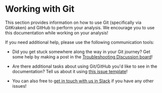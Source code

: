 # Working with Git

This section provides information on how to use Git (specifically via GitKraken) and GitHub to perform your analysis.
We encourage you to use this documentation while working on your analysis!

If you need additional help, please use the following communication tools:

- Did you get stuck somewhere along the way in your Git journey?
Get some help by making a post in the [Troubleshooting Discussion board](https://github.com/AlexsLemonade/OpenScPCA-analysis/discussions/new?category=troubleshooting)!

- Are there additional tasks about using Git/GitHub you'd like to see in the documentation?
Tell us about it using [this issue template](https://github.com/AlexsLemonade/OpenScPCA-analysis/issues/new?assignees=&labels=docs-request&projects=&template=04-docs-request.yml&title=Docs+request%3A)!

- You can also free to [get in touch with us in Slack](../../communications-tools/index.md#slack) if you have any other issues!
